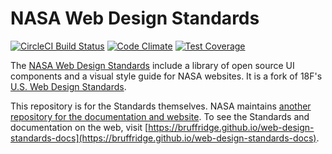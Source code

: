 # NASA Web Design Standards
[![CircleCI Build Status](https://circleci.com/gh/bruffridge/web-design-standards/tree/develop.svg?style=shield)](https://circleci.com/gh/bruffridge/web-design-standards/tree/develop)
[![Code Climate](https://lima.codeclimate.com/github/bruffridge/web-design-standards/badges/gpa.svg)](https://lima.codeclimate.com/github/bruffridge/web-design-standards)
[![Test Coverage](https://lima.codeclimate.com/github/bruffridge/web-design-standards/badges/coverage.svg)](https://lima.codeclimate.com/github/bruffridge/web-design-standards/coverage)

The [NASA Web Design Standards](https://bruffridge.github.io/web-design-standards-docs) include a library of open source UI components and a visual style guide for NASA websites. It is a fork of 18F's [U.S. Web Design Standards](https://github.com/18F/web-design-standards).

This repository is for the Standards themselves. NASA maintains [another repository for the documentation and website](https://github.com/bruffridge/web-design-standards-docs). To see the Standards and documentation on the web, visit [https://bruffridge.github.io/web-design-standards-docs](https://bruffridge.github.io/web-design-standards-docs).
